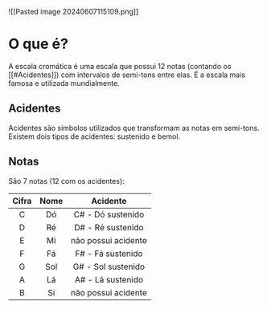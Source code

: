![[Pasted image 20240607115109.png]]
# **O que é?**
A escala cromática é uma escala que possui 12 notas (contando os [[#Acidentes]]) com intervalos de semi-tons entre elas. É a escala mais famosa e utilizada mundialmente.

## Acidentes
Acidentes são símbolos utilizados que transformam as notas em semi-tons. Existem dois tipos de acidentes: sustenido e bemol.



## Notas
São 7 notas (12 com os acidentes):

| Cifra | Nome |      Acidente       |
|:-----:|:----:|:-------------------:|
|   C   |  Dó  |  C# - Dó sustenido  |
|   D   |  Ré  |  D# - Ré sustenido  |
|   E   |  Mi  | não possui acidente |
|   F   |  Fá  |  F# - Fá sustenido  |
|   G   | Sol  | G# - Sol sustenido  |
|   A   |  Lá  |  A# - Lá sustenido  |
|   B   |  Si  | não possui acidente |
